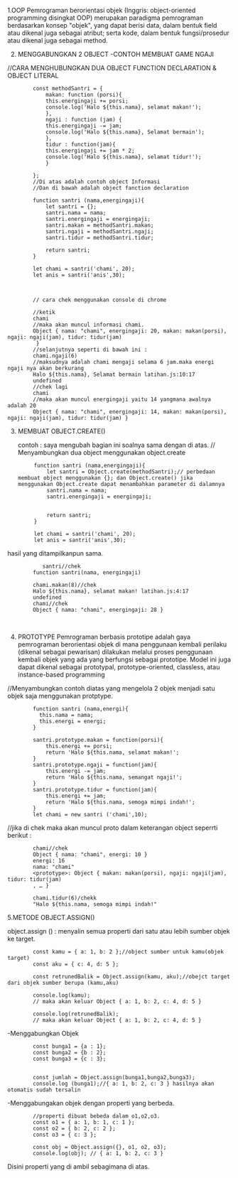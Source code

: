 1.OOP
Pemrograman berorientasi objek (Inggris: object-oriented programming disingkat OOP) merupakan paradigma pemrograman berdasarkan konsep "objek", yang dapat berisi data, dalam bentuk field atau dikenal juga sebagai atribut; serta kode, dalam bentuk fungsi/prosedur atau dikenal juga sebagai method.


2.  MENGGABUNGKAN 2 OBJECT 
-CONTOH MEMBUAT GAME NGAJI

//CARA MENGHUBUNGKAN DUA OBJECT FUNCTION DECLARATION & OBJECT LITERAL

			const methodSantri = {
			    makan: function (porsi){
				this.energingaji += porsi;
				console.log('Halo ${this.nama}, selamat makan!');
			    },
			    ngaji : function (jam) {
				this.energingaji -= jam;
				console.log('Halo ${this.nama}, Selamat bermain');
			    },
			    tidur : function(jam){
				this.energingaji += jam * 2;
				console.log('Halo ${this.nama}, selamat tidur!');
			    }
			   
			};
			//Di atas adalah contoh object Informasi
			//Dan di bawah adalah object fanction declaration 

			function santri (nama,energingaji){
			    let santri = {};
			    santri.nama = nama;
			    santri.energingaji = energingaji;
			    santri.makan = methodSantri.makan;
			    santri.ngaji = methodSantri.ngaji;
			    santri.tidur = methodSantri.tidur;
			    
			    return santri;
			}

			let chami = santri('chami', 20);
			let anis = santri('anis',30);



			// cara chek menggunakan console di chrome

			//ketik 
			chami 
			//maka akan muncul informasi chami. 
			Object { nama: "chami", energingaji: 20, makan: makan(porsi), ngaji: ngaji(jam), tidur: tidur(jam)
			 }
			//selanjutnya seperti di bawah ini :
			chami.ngaji(6) 
			//maksudnya adalah chami mengaji selama 6 jam.maka energi ngaji nya akan berkurang 
			Halo ${this.nama}, Selamat bermain latihan.js:10:17
			undefined
			//chek lagi
			chami
			//maka akan muncul energingaji yaitu 14 yangmana awalnya adalah 20
			Object { nama: "chami", energingaji: 14, makan: makan(porsi), ngaji: ngaji(jam), tidur: tidur(jam) }

			


3. MEMBUAT OBJECT.CREATE()	

   contoh :
   saya mengubah bagian ini soalnya sama dengan di atas.
			   // Menyambungkan dua object menggunakan object.create

			function santri (nama,energingaji){
			    let santri = Object.create(methodSantri);// perbedaan membuat object menggunakan {}; dan Object.create() jika 					menggunakan Object.create dapat menambahkan parameter di dalamnya 
			    santri.nama = nama;
			    santri.energingaji = energingaji;
			    
			    
			    return santri;
			}

			let chami = santri('chami', 20);
			let anis = santri('anis',30);

   
   

​hasil yang ditampilkanpun sama.
   
			   santri//chek
			function santri(nama, energingaji)

			chami.makan(8)//chek
			Halo ${this.nama}, selamat makan! latihan.js:4:17
			undefined
			chami//chek
			Object { nama: "chami", energingaji: 28 }

​

4. PROTOTYPE
Pemrograman berbasis prototipe adalah gaya pemrograman berorientasi objek di mana penggunaan kembali perilaku (dikenal sebagai pewarisan) dilakukan melalui proses penggunaan kembali objek yang ada yang berfungsi sebagai prototipe. Model ini juga dapat dikenal sebagai prototypal, prototype-oriented, classless, atau instance-based programming



//Menyambungkan contoh diatas yang mengelola 2 objek menjadi satu objek saja menggunakan protptype.


			function santri (nama,energi){
			  this.nama = nama;
			  this.energi = energi;
			}

			santri.prototype.makan = function(porsi){
			    this.energi += porsi;
			    return 'Halo ${this.nama, selamat makan!';
			}
			santri.prototype.ngaji = function(jam){
			    this.energi -= jam;
			    return 'Halo ${this.nama, semangat ngaji!';
			}
			santri.prototype.tidur = function(jam){
			    this.energi += jam;
			    return 'Halo ${this.nama, semoga mimpi indah!';
			}
			let chami = new santri ('chami',10);
		
//jika di chek maka akan muncul proto dalam keterangan object seperrti berikut :

			chami//chek
			Object { nama: "chami", energi: 10 }
			energi: 16
			nama: "chami"
			<prototype>: Object { makan: makan(porsi), ngaji: ngaji(jam), tidur: tidur(jam)
			, … } 

			chami.tidur(6)/chekk
			"Halo ${this.nama, semoga mimpi indah!"	
			


5.METODE OBJECT.ASSIGN()

object.assign () : menyalin semua properti dari satu atau lebih sumber objek ke target.

			const kamu = { a: 1, b: 2 };//object sumber untuk kamu(objek target)
			const aku = { c: 4, d: 5 };

			const retrunedBalik = Object.assign(kamu, aku);//obejct target dari objek sumber berupa (kamu,aku)

			console.log(kamu);
			// maka akan keluar Object { a: 1, b: 2, c: 4, d: 5 }

			console.log(retrunedBalik);
			// maka akan keluar Object { a: 1, b: 2, c: 4, d: 5 }
			

-Menggabungkan  Objek

			const bunga1 = {a : 1};
			const bunga2 = {b : 2};
			const bunga3 = {c : 3};


			const jumlah = Object.assign(bunga1,bunga2,bunga3);
			console.log (bunga1);//{ a: 1, b: 2, c: 3 } hasilnya akan otomatis sudah tersalin
			
			
-Menggabungakan objek dengan properti yang berbeda.

			//properti dibuat bebeda dalam o1,o2,o3.
			const o1 = { a: 1, b: 1, c: 1 };
			const o2 = { b: 2, c: 2 };
			const o3 = { c: 3 };

			const obj = Object.assign({}, o1, o2, o3);
			console.log(obj); // { a: 1, b: 2, c: 3 }
			
			
Disini properti yang di ambil sebagimana di atas.

		

